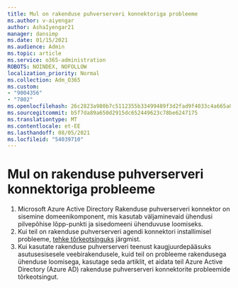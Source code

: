 ```yaml
---
title: Mul on rakenduse puhverserveri konnektoriga probleeme
ms.author: v-aiyengar
author: AshaIyengar21
manager: dansimp
ms.date: 01/15/2021
ms.audience: Admin
ms.topic: article
ms.service: o365-administration
ROBOTS: NOINDEX, NOFOLLOW
localization_priority: Normal
ms.collection: Adm_O365
ms.custom:
- "9004356"
- "7802"
ms.openlocfilehash: 26c2823a980b7c5112355b33499489f3d2fad9f4033c4a665a0e423a80ef85c6
ms.sourcegitcommit: b5f7da89a650d2915dc652449623c78be6247175
ms.translationtype: MT
ms.contentlocale: et-EE
ms.lasthandoff: 08/05/2021
ms.locfileid: "54039710"
---
```

# <a name="im-having-a-problem-with-the-application-proxy-agent-connector"></a>Mul on rakenduse puhverserveri konnektoriga probleeme

1. Microsoft Azure Active Directory Rakenduse puhverserveri konnektor on sisemine domeenikomponent, mis kasutab väljaminevaid ühendusi pilvepõhise lõpp-punkti ja sisedomeeni ühenduvuse loomiseks.
1. Kui teil on rakenduse puhverserveri agendi konnektori installimisel probleeme, [tehke tõrkeotsinguks](https://docs.microsoft.com/azure/active-directory/application-proxy-connector-installation-problem/?WT.mc_id=UI_AAD_Enterprise_Apps_Support_L2_Overview) järgmist.
1. Kui kasutate rakenduse puhverserveri teenust kaugjuurdepääsuks asutusesisesele veebirakendusele, kuid teil on probleeme [](https://docs.microsoft.com/azure/active-directory/manage-apps/application-proxy-debug-connectors) rakendusega ühenduse loomisega, kasutage seda artiklit, et aidata teil Azure Active Directory (Azure AD) rakenduse puhverserveri konnektorite probleemide tõrkeotsingut.